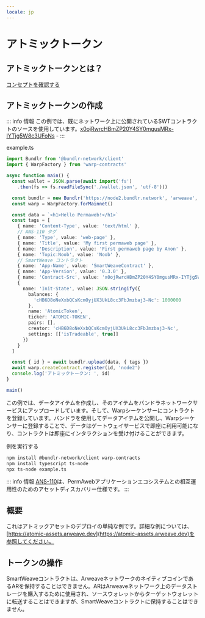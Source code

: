 ```yaml
---
locale: jp
---
```

# アトミックトークン

## アトミックトークンとは？

[コンセプトを確認する](../../concepts/atomic-tokens.md)

## アトミックトークンの作成

::: info 情報
この例では、既にネットワーク上に公開されているSWTコントラクトのソースを使用しています。[x0ojRwrcHBmZP20Y4SY0mgusMRx-IYTjg5W8c3UFoNs](https://sonar.warp.cc/#/app/source/x0ojRwrcHBmZP20Y4SY0mgusMRx-IYTjg5W8c3UFoNs#) - 
:::

example.ts

```ts
import Bundlr from '@bundlr-network/client'
import { WarpFactory } from 'warp-contracts'

async function main() {
  const wallet = JSON.parse(await import('fs')
    .then(fs => fs.readFileSync('./wallet.json', 'utf-8')))

  const bundlr = new Bundlr('https://node2.bundlr.network', 'arweave', wallet)
  const warp = WarpFactory.forMainnet()

  const data = `<h1>Hello Permaweb!</h1>`
  const tags = [
    { name: 'Content-Type', value: 'text/html' },
    // ANS-110 タグ
    { name: 'Type', value: 'web-page' },
    { name: 'Title', value: 'My first permaweb page' },
    { name: 'Description', value: 'First permaweb page by Anon' },
    { name: 'Topic:Noob', value: 'Noob' },
    // SmartWeave コントラクト
    { name: 'App-Name', value: 'SmartWeaveContract' },
    { name: 'App-Version', value: '0.3.0' },
    { name: 'Contract-Src', value: 'x0ojRwrcHBmZP20Y4SY0mgusMRx-IYTjg5W8c3UFoNs' },
    {
      name: 'Init-State', value: JSON.stringify({
        balances: {
          'cHB6D8oNeXxbQCsKcmOyjUX3UkL8cc3FbJmzbaj3-Nc': 1000000
        },
        name: 'AtomicToken',
        ticker: 'ATOMIC-TOKEN',
        pairs: [],
        creator: 'cHB6D8oNeXxbQCsKcmOyjUX3UkL8cc3FbJmzbaj3-Nc',
        settings: [['isTradeable', true]]
      })
    }
  ]

  const { id } = await bundlr.upload(data, { tags })
  await warp.createContract.register(id, 'node2')
  console.log('アトミックトークン: ', id)
}

main()
```

この例では、データアイテムを作成し、そのアイテムをバンドラネットワークサービスにアップロードしています。そして、Warpシーケンサーにコントラクトを登録しています。バンドラを使用してデータアイテムを公開し、Warpシーケンサーに登録することで、データはゲートウェイサービスで即座に利用可能になり、コントラクトは即座にインタラクションを受け付けることができます。

例を実行する

```sh
npm install @bundlr-network/client warp-contracts 
npm install typescript ts-node
npx ts-node example.ts
```

::: info 情報
[ANS-110](https://github.com/ArweaveTeam/arweave-standards/blob/master/ans/ANS-110.md)は、PermAwebアプリケーションエコシステムとの相互運用性のためのアセットディスカバリー仕様です。
:::

## 概要

これはアトミックアセットのデプロイの単純な例です。詳細な例については、[https://atomic-assets.arweave.dev](https://atomic-assets.arweave.dev)を参照してください。

## トークンの操作

SmartWeaveコントラクトは、ArweaveネットワークのネイティブコインであるARを保持することはできません。ARはArweaveネットワーク上のデータストレージを購入するために使用され、ソースウォレットからターゲットウォレットに転送することはできますが、SmartWeaveコントラクトに保持することはできません。